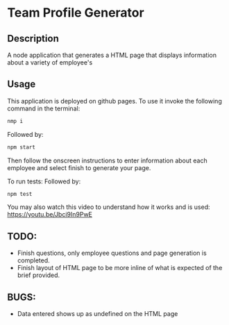 # Team Profile Generator

## Description
A node application that generates a HTML page that displays information about a variety of employee's

## Usage
This application is deployed on github pages.
To use it invoke the following command in the terminal:
```bash
nmp i
```
Followed by:
```bash
npm start
```
Then follow the onscreen instructions to enter information about each employee and select finish to generate your page.

To run tests:
Followed by:
```bash
npm test
```
You may also watch this video to understand how it works and is used:
https://youtu.be/Jbci9In9PwE

## TODO:
* Finish questions, only employee questions and page generation is completed.
* Finish layout of HTML page to be more inline of what is expected of the brief provided.

## BUGS:
* Data entered shows up as undefined on the HTML page
